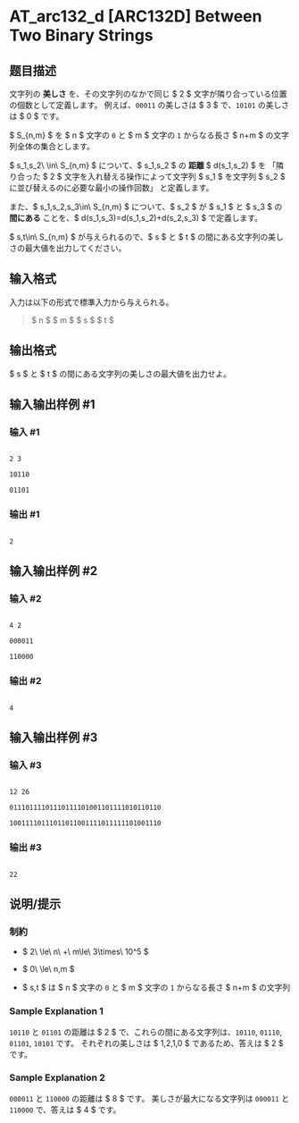 # AT_arc132_d [ARC132D] Between Two Binary Strings

## 题目描述

[problemUrl]: https://atcoder.jp/contests/arc132/tasks/arc132_d

文字列の **美しさ** を、その文字列のなかで同じ $ 2 $ 文字が隣り合っている位置の個数として定義します。 例えば、`00011` の美しさは $ 3 $ で、`10101` の美しさは $ 0 $ です。

$ S_{n,m} $ を $ n $ 文字の `0` と $ m $ 文字の `1` からなる長さ $ n+m $ の文字列全体の集合とします。

$ s_1,s_2\ \in\ S_{n,m} $ について、$ s_1,s_2 $ の **距離** $ d(s_1,s_2) $ を 「隣り合った $ 2 $ 文字を入れ替える操作によって文字列 $ s_1 $ を文字列 $ s_2 $ に並び替えるのに必要な最小の操作回数」 と定義します。

また、$ s_1,s_2,s_3\in\ S_{n,m} $ について、$ s_2 $ が $ s_1 $ と $ s_3 $ の **間にある** ことを、$ d(s_1,s_3)=d(s_1,s_2)+d(s_2,s_3) $ で定義します。

$ s,t\in\ S_{n,m} $ が与えられるので、$ s $ と $ t $ の間にある文字列の美しさの最大値を出力してください。

## 输入格式

入力は以下の形式で標準入力から与えられる。

> $ n $ $ m $ $ s $ $ t $

## 输出格式

$ s $ と $ t $ の間にある文字列の美しさの最大値を出力せよ。

## 输入输出样例 #1

### 输入 #1

```
2 3
10110
01101
```

### 输出 #1

```
2
```

## 输入输出样例 #2

### 输入 #2

```
4 2
000011
110000
```

### 输出 #2

```
4
```

## 输入输出样例 #3

### 输入 #3

```
12 26
01110111101110111101001101111010110110
10011110111011011001111011111101001110
```

### 输出 #3

```
22
```

## 说明/提示

### 制約

- $ 2\ \le\ n\ +\ m\le\ 3\times\ 10^5 $
- $ 0\ \le\ n,m $
- $ s,t $ は $ n $ 文字の `0` と $ m $ 文字の `1` からなる長さ $ n+m $ の文字列

### Sample Explanation 1

`10110` と `01101` の距離は $ 2 $ で、これらの間にある文字列は、`10110`, `01110`, `01101`, `10101` です。 それぞれの美しさは $ 1,2,1,0 $ であるため、答えは $ 2 $ です。

### Sample Explanation 2

`000011` と `110000` の距離は $ 8 $ です。 美しさが最大になる文字列は `000011` と `110000` で、答えは $ 4 $ です。